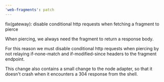 ```yaml
---
'web-fragments': patch
---
```


fix(gateway): disable conditional http requests when fetching a fragment to pierce

When piercing, we always need the fragment to return a response body.

For this reason we must disable conditional http requests when piercing by not relaying if-none-match and if-modified-since headers to the fragment endpoint.

This change also contains a small change to the node adapter, so that it doesn't crash when it encounters a 304 response from the shell.
